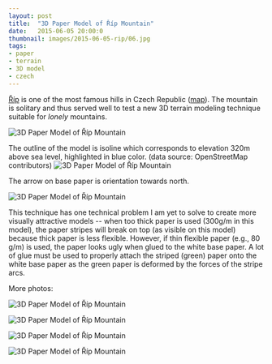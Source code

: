 ```yaml
---
layout: post
title:  "3D Paper Model of Říp Mountain"
date:   2015-06-05 20:00:0
thumbnail: images/2015-06-05-rip/06.jpg 
tags:
- paper 
- terrain
- 3D model
- czech
---
```


[Říp](http://en.wikipedia.org/wiki/%C5%98%C3%ADp_Mountain) is one of the most famous hills in Czech Republic ([map](https://www.openstreetmap.org/#map=15/50.3871/14.2949&layers=C)). 
The mountain is solitary and thus served well to test a new 3D terrain modeling technique suitable for _lonely_ mountains.

![3D Paper Model of Říp Mountain]({{site.baseurl}}/images/2015-06-05-rip/02.jpg "3D Paper Model of Říp Mountain")

The outline of the model is isoline which corresponds to elevation 320m above sea level, highlighted in blue color. (data source: OpenStreetMap contributors)
![3D Paper Model of Říp Mountain]({{site.baseurl}}/images/2015-06-05-rip/11.png "3D Paper Model of Říp Mountain")

The arrow on base paper is orientation towards north.

![3D Paper Model of Říp Mountain]({{site.baseurl}}/images/2015-06-05-rip/01.jpg "3D Paper Model of Říp Mountain")


This technique has one technical problem I am yet to solve to create more visually attractive models -- when too thick paper is used (300g/m in this model), the paper stripes will break on top (as visible on this model) because thick paper is less flexible. However, if thin flexible paper (e.g., 80 g/m) is used, the paper looks ugly when glued to the white base paper. A lot of glue must be used to properly attach the striped (green) paper onto the white base paper as the green paper is deformed by the forces of the stripe arcs.

More photos:

![3D Paper Model of Říp Mountain]({{site.baseurl}}/images/2015-06-05-rip/06.jpg "3D Paper Model of Říp Mountain")

![3D Paper Model of Říp Mountain]({{site.baseurl}}/images/2015-06-05-rip/07.jpg "3D Paper Model of Říp Mountain")

![3D Paper Model of Říp Mountain]({{site.baseurl}}/images/2015-06-05-rip/08.jpg "3D Paper Model of Říp Mountain")

![3D Paper Model of Říp Mountain]({{site.baseurl}}/images/2015-06-05-rip/10.jpg "3D Paper Model of Říp Mountain")

